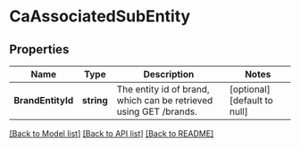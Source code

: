 # CaAssociatedSubEntity

## Properties
Name | Type | Description | Notes
------------ | ------------- | ------------- | -------------
**BrandEntityId** | **string** | The entity id of brand, which can be retrieved using GET /brands. | [optional] [default to null]

[[Back to Model list]](../README.md#documentation-for-models) [[Back to API list]](../README.md#documentation-for-api-endpoints) [[Back to README]](../README.md)


